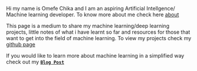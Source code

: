 Hi my name is Omefe Chika and I am an aspiring Artificial Intellgence/ Machine learning developer. To know more about me check here [about](about.md)
 
This page is a medium to share my machine learning/deep learning projects, little notes of what i have learnt so far and resources for those that want to get into the field of machine learning. To view my projects check my <a href="http://github.com/wolfdale229" target="_blank">github page</a>

If you would like to learn more about machine learning in a simplified way check out my [**`Blog Post`**](Notes.md)

